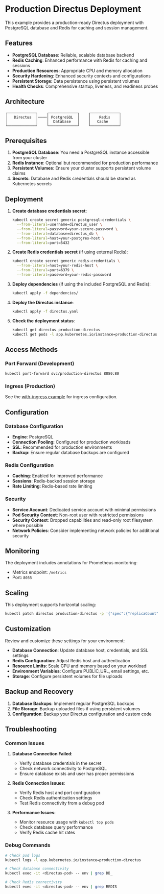 # Production Directus Deployment

This example provides a production-ready Directus deployment with PostgreSQL database and Redis for caching and session management.

## Features

- **PostgreSQL Database**: Reliable, scalable database backend
- **Redis Caching**: Enhanced performance with Redis for caching and sessions
- **Production Resources**: Appropriate CPU and memory allocation
- **Security Hardening**: Enhanced security contexts and configurations
- **Persistent Storage**: Data persistence using persistent volumes
- **Health Checks**: Comprehensive startup, liveness, and readiness probes

## Architecture

```
┌─────────────┐    ┌─────────────┐    ┌─────────────┐
│   Directus  │────│ PostgreSQL  │    │    Redis    │
│             │    │  Database   │    │   Cache     │
└─────────────┘    └─────────────┘    └─────────────┘
```

## Prerequisites

1. **PostgreSQL Database**: You need a PostgreSQL instance accessible from your cluster
2. **Redis Instance**: Optional but recommended for production performance
3. **Persistent Volumes**: Ensure your cluster supports persistent volume claims
4. **Secrets**: Database and Redis credentials should be stored as Kubernetes secrets

## Deployment

1. **Create database credentials secret**:
   ```bash
   kubectl create secret generic postgresql-credentials \
     --from-literal=username=directus_user \
     --from-literal=password=your-secure-password \
     --from-literal=database=directus_db \
     --from-literal=host=your-postgres-host \
     --from-literal=port=5432
   ```

2. **Create Redis credentials secret** (if using external Redis):
   ```bash
   kubectl create secret generic redis-credentials \
     --from-literal=host=your-redis-host \
     --from-literal=port=6379 \
     --from-literal=password=your-redis-password
   ```

3. **Deploy dependencies** (if using the included PostgreSQL and Redis):
   ```bash
   kubectl apply -f dependencies/
   ```

4. **Deploy the Directus instance**:
   ```bash
   kubectl apply -f directus.yaml
   ```

5. **Check the deployment status**:
   ```bash
   kubectl get directus production-directus
   kubectl get pods -l app.kubernetes.io/instance=production-directus
   ```

## Access Methods

### Port Forward (Development)
```bash
kubectl port-forward svc/production-directus 8080:80
```

### Ingress (Production)
See the [with-ingress example](../with-ingress/) for ingress configuration.

## Configuration

### Database Configuration
- **Engine**: PostgreSQL
- **Connection Pooling**: Configured for production workloads
- **SSL**: Recommended for production environments
- **Backup**: Ensure regular database backups are configured

### Redis Configuration
- **Caching**: Enabled for improved performance
- **Sessions**: Redis-backed session storage
- **Rate Limiting**: Redis-based rate limiting

### Security
- **Service Account**: Dedicated service account with minimal permissions
- **Pod Security Context**: Non-root user with restricted permissions
- **Security Context**: Dropped capabilities and read-only root filesystem where possible
- **Network Policies**: Consider implementing network policies for additional security

## Monitoring

The deployment includes annotations for Prometheus monitoring:
- Metrics endpoint: `/metrics`
- Port: `8055`

## Scaling

This deployment supports horizontal scaling:
```bash
kubectl patch directus production-directus -p '{"spec":{"replicaCount":3}}'
```

## Customization

Review and customize these settings for your environment:

- **Database Connection**: Update database host, credentials, and SSL settings
- **Redis Configuration**: Adjust Redis host and authentication
- **Resource Limits**: Scale CPU and memory based on your workload
- **Environment Variables**: Configure PUBLIC_URL, email settings, etc.
- **Storage**: Configure persistent volumes for file uploads

## Backup and Recovery

1. **Database Backups**: Implement regular PostgreSQL backups
2. **File Storage**: Backup uploaded files if using persistent volumes
3. **Configuration**: Backup your Directus configuration and custom code

## Troubleshooting

### Common Issues

1. **Database Connection Failed**:
   - Verify database credentials in the secret
   - Check network connectivity to PostgreSQL
   - Ensure database exists and user has proper permissions

2. **Redis Connection Issues**:
   - Verify Redis host and port configuration
   - Check Redis authentication settings
   - Test Redis connectivity from a debug pod

3. **Performance Issues**:
   - Monitor resource usage with `kubectl top pods`
   - Check database query performance
   - Verify Redis cache hit rates

### Debug Commands
```bash
# Check pod logs
kubectl logs -l app.kubernetes.io/instance=production-directus

# Check database connectivity
kubectl exec -it <directus-pod> -- env | grep DB_

# Check Redis connectivity
kubectl exec -it <directus-pod> -- env | grep REDIS
``` 